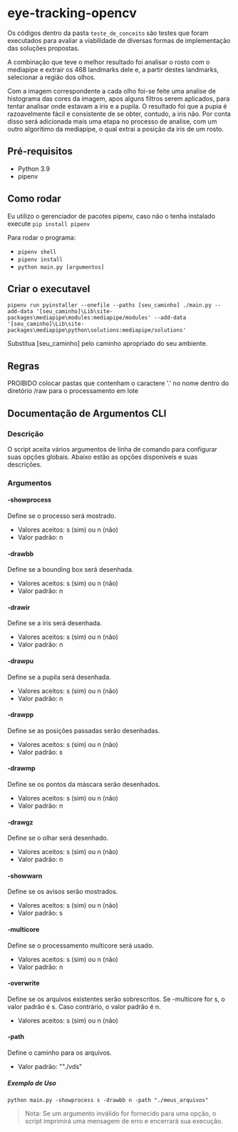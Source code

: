 # eye-tracking-opencv

Os códigos dentro da pasta `teste_de_conceito` são testes que foram executados para avaliar a viabilidade de diversas formas de implementação das soluções propostas.

A combinação que teve o melhor resultado foi analisar o rosto com o mediapipe e extrair os 468 landmarks dele e, a partir destes landmarks, selecionar a região dos olhos.

Com a imagem correspondente a cada olho foi-se feite uma analise de histograma das cores da imagem, apos alguns filtros serem aplicados, para tentar analisar onde estavam a iris e a pupila. O resultado foi que a pupia é razoavelmente fácil e consistente de se obter, contudo, a iris não. Por conta disso será adicionada mais uma etapa no processo de analise, com um outro algorítimo da mediapipe, o qual extrai a posição da iris de um rosto.

## Pré-requisitos
- Python 3.9
- pipenv
## Como rodar

Eu utilizo o gerenciador de pacotes pipenv, caso não o tenha instalado execute `pip install pipenv`

Para rodar o programa:

- `pipenv shell`
- `pipenv install`
- `python main.py [argumentos]`

## Criar o executavel

```
pipenv run pyinstaller --onefile --paths [seu_caminho] ./main.py --add-data '[seu_caminho]\Lib\site-packages\mediapipe\modules:mediapipe/modules' --add-data '[seu_caminho]\Lib\site-packages\mediapipe\python\solutions:mediapipe/solutions'

```
Substitua [seu_caminho] pelo caminho apropriado do seu ambiente.
## Regras

PROIBIDO colocar pastas que contenham o caractere '.' no nome dentro do diretório /raw para o processamento em lote

## Documentação de Argumentos CLI

### Descrição
O script aceita vários argumentos de linha de comando para configurar suas opções globais. Abaixo estão as opções disponíveis e suas descrições.

### Argumentos

#### -showprocess
Define se o processo será mostrado.

- Valores aceitos: s (sim) ou n (não)
- Valor padrão: n

#### -drawbb
Define se a bounding box será desenhada.

- Valores aceitos: s (sim) ou n (não)
- Valor padrão: n

#### -drawir
Define se a íris será desenhada.

- Valores aceitos: s (sim) ou n (não)
- Valor padrão: n

#### -drawpu
Define se a pupila será desenhada.

- Valores aceitos: s (sim) ou n (não)
- Valor padrão: n

#### -drawpp
Define se as posições passadas serão desenhadas.

- Valores aceitos: s (sim) ou n (não)
- Valor padrão: s

#### -drawmp
Define se os pontos da máscara serão desenhados.

- Valores aceitos: s (sim) ou n (não)
- Valor padrão: n

#### -drawgz
Define se o olhar será desenhado.

- Valores aceitos: s (sim) ou n (não)
- Valor padrão: n

#### -showwarn
Define se os avisos serão mostrados.

- Valores aceitos: s (sim) ou n (não)
- Valor padrão: s

#### -multicore
Define se o processamento multicore será usado.

- Valores aceitos: s (sim) ou n (não)
- Valor padrão: n

#### -overwrite
Define se os arquivos existentes serão sobrescritos. Se -multicore for s, o valor padrão é s. Caso contrário, o valor padrão é n.

- Valores aceitos: s (sim) ou n (não)

#### -path
Define o caminho para os arquivos.

- Valor padrão: ""./vds"
##### Exemplo de Uso

`python main.py -showprocess s -drawbb n -path "./meus_arquivos"`
>Nota: Se um argumento inválido for fornecido para uma opção, o script imprimirá uma mensagem de erro e encerrará sua execução.